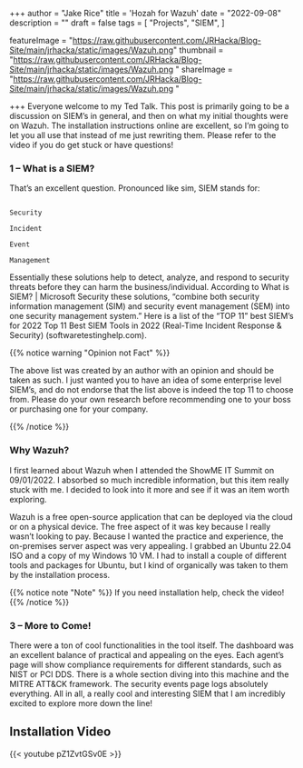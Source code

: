 +++
author = "Jake Rice"
title = 'Hozah for Wazuh'
date = "2022-09-08"
description = ""
draft = false
tags = [
    "Projects",
    "SIEM",
]

featureImage = "https://raw.githubusercontent.com/JRHacka/Blog-Site/main/jrhacka/static/images/Wazuh.png"
thumbnail = "https://raw.githubusercontent.com/JRHacka/Blog-Site/main/jrhacka/static/images/Wazuh.png "
shareImage = "https://raw.githubusercontent.com/JRHacka/Blog-Site/main/jrhacka/static/images/Wazuh.png "

+++
Everyone welcome to my Ted Talk. This post is primarily going to be a discussion on SIEM’s in general, and then on what my initial thoughts were on Wazuh. The installation instructions online are excellent, so I’m going to let you all use that instead of me just rewriting them. Please refer to the video if you do get stuck or have questions!
<!--more-->

 
 
### 1 – What is a SIEM? 
 
 
That’s an excellent question. Pronounced like sim, SIEM stands for:
 
```text

Security

Incident

Event

Management 
````
Essentially these solutions help to detect, analyze, and respond to security threats before they can harm the business/individual. According to What is SIEM? | Microsoft Security these solutions, “combine both security information management (SIM) and security event management (SEM) into one security management system.” Here is a list of the “TOP 11” best SIEM’s for 2022 Top 11 Best SIEM Tools in 2022 (Real-Time Incident Response & Security) (softwaretestinghelp.com). 

{{% notice warning "Opinion not Fact" %}}

The above list was created by an author with an opinion and should be taken as such. I just wanted you to have an idea of some enterprise level SIEM’s, and do not endorse that the list above is indeed the top 11 to choose from. Please do your own research before recommending one to your boss or purchasing one for your company. 

{{% /notice %}}


### Why Wazuh? 
 
 
I first learned about Wazuh when I attended the ShowME IT Summit on 09/01/2022. I absorbed so much incredible information, but this item really stuck with me. I decided to look into it more and see if it was an item worth exploring. 

Wazuh is a free open-source application that can be deployed via the cloud or on a physical device. The free aspect of it was key because I really wasn’t looking to pay. Because I wanted the practice and experience, the on-premises server aspect was very appealing. I grabbed an Ubuntu 22.04 ISO and a copy of my Windows 10 VM. I had to install a couple of different tools and packages for Ubuntu, but I kind of organically was taken to them by the installation process. 

{{% notice note "Note" %}}
If you need installation help, check the video!
{{% /notice %}}
 
 
### 3 – More to Come!
 
 
There were a ton of cool functionalities in the tool itself. The dashboard was an excellent balance of practical and appealing on the eyes. Each agent’s page will show compliance requirements for different standards, such as NIST or PCI DDS. There is a whole section diving into this machine and the MITRE ATT&CK framework. The security events page logs absolutely everything. All in all, a really cool and interesting SIEM that I am incredibly excited to explore more down the line! 


## Installation Video

{{< youtube pZ1ZvtGSv0E >}}

<br>


